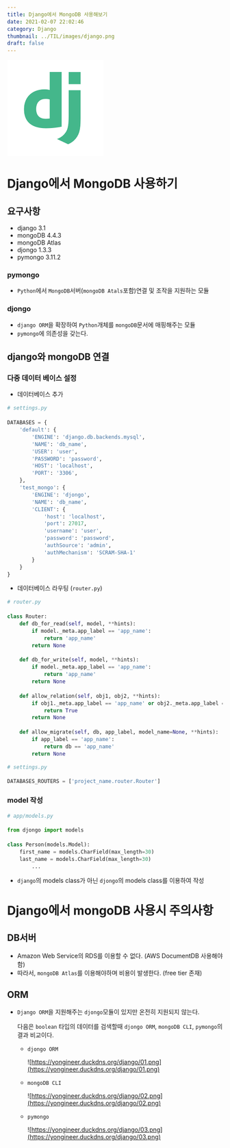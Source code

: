 ```yaml
---
title: Django에서 MongoDB 사용해보기
date: 2021-02-07 22:02:46
category: Django
thumbnail: ../TIL/images/django.png
draft: false
---
```


![](../TIL/images/django.png)

# Django에서 MongoDB 사용하기

## 요구사항
- django 3.1
- mongoDB 4.4.3
- mongoDB Atlas
- djongo 1.3.3
- pymongo 3.11.2

### pymongo

- `Python`에서 `MongoDB`서버(`mongoDB Atals`포함)연결 및 조작을 지원하는 모듈

### djongo

- `django ORM`을 확장하여 `Python`개체를 `mongoDB`문서에 매핑해주는 모듈
- `pymongo`에 의존성을 갖는다.

## django와 mongoDB 연결

### 다중 데이터 베이스 설정

- 데이터베이스 추가

```python
# settings.py

DATABASES = {
    'default': {
        'ENGINE': 'django.db.backends.mysql',
        'NAME': 'db_name',
        'USER': 'user',
        'PASSWORD': 'password',
        'HOST': 'localhost',
        'PORT': '3306',
    },
    'test_mongo': {
        'ENGINE': 'djongo',
        'NAME': 'db_name',
        'CLIENT': {
            'host': 'localhost',
            'port': 27017,
            'username': 'user',
            'password': 'password',
            'authSource': 'admin',
            'authMechanism': 'SCRAM-SHA-1'
        }
    }
}
```

- 데이터베이스 라우팅 (`router.py`)

```python
# router.py

class Router:
    def db_for_read(self, model, **hints):
        if model._meta.app_label == 'app_name':
            return 'app_name'
        return None

    def db_for_write(self, model, **hints):
        if model._meta.app_label == 'app_name':
            return 'app_name'
        return None

    def allow_relation(self, obj1, obj2, **hints):
        if obj1._meta.app_label == 'app_name' or obj2._meta.app_label == 'app_name':
            return True
        return None

    def allow_migrate(self, db, app_label, model_name=None, **hints):
        if app_label == 'app_name':
            return db == 'app_name'
        return None
```

```python
# settings.py

DATABASES_ROUTERS = ['project_name.router.Router']
```

### model 작성

```python
# app/models.py

from djongo import models

class Person(models.Model):
    first_name = models.CharField(max_length=30)
    last_name = models.CharField(max_length=30)
		...
```

- `django`의 models class가 아닌 `djongo`의 models class를 이용하여 작성

# Django에서 mongoDB 사용시 주의사항

## DB서버

- Amazon Web Service의 RDS를 이용할 수 없다. (AWS DocumentDB 사용해야 함)
- 따라서, `mongoDB Atlas`를 이용해야하며 비용이 발생한다. (free tier 존재)

## ORM

- `Django ORM`을 지원해주는 `djongo`모듈이 있지만 온전히 지원되지 않는다.

    다음은 `boolean` 타입의 데이터를 검색할때 `djongo ORM`, `mongoDB CLI`, `pymongo`의 결과 비교이다.

    - `djongo ORM`

        ![https://yongineer.duckdns.org/django/01.png](https://yongineer.duckdns.org/django/01.png)

    - `mongoDB CLI`

        ![https://yongineer.duckdns.org/django/02.png](https://yongineer.duckdns.org/django/02.png)

    - `pymongo`

        ![https://yongineer.duckdns.org/django/03.png](https://yongineer.duckdns.org/django/03.png)
